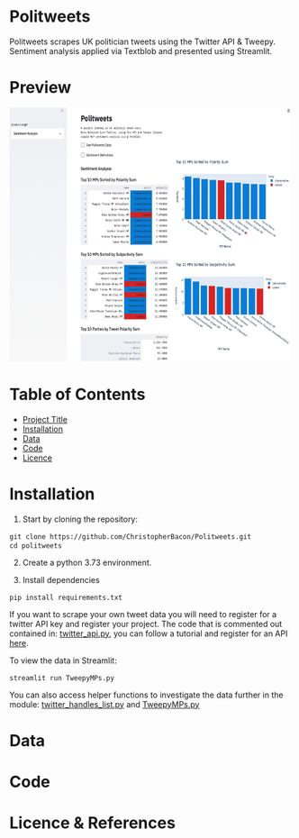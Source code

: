 # Politweets
Politweets scrapes UK politician tweets using the Twitter API &amp; Tweepy. Sentiment analysis applied via Textblob and presented using Streamlit.

# Preview

<img src="politweets_screen.png" width="500" height="450">

# Table of Contents

- [Project Title](#Politweets)
- [Installation](#Installation)
- [Data](#Data)
- [Code](#Code)
- [Licence](#Licence)

# Installation

1. Start by cloning the repository:
```
git clone https://github.com/ChristopherBacon/Politweets.git
cd politweets
```
2. Create a python 3.73 environment.

3. Install dependencies

```
pip install requirements.txt
```
If you want to scrape your own tweet data you will need to register for a twitter API key and register your project. The code that is commented out contained in: [twitter_api.py](twitter_api.py), you can follow a tutorial and register for an API [here](https://developer.twitter.com/en/docs/twitter-api/tutorials).

To view the data in Streamlit:
```
streamlit run TweepyMPs.py
```
You can also access helper functions to investigate the data further in the module: [twitter_handles_list.py](twitter_handles_list.py) and [TweepyMPs.py](TweepyMPs.py)

# Data

# Code

# Licence & References

